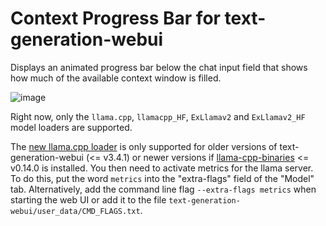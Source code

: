 # Context Progress Bar for text-generation-webui
Displays an animated progress bar below the chat input field that shows how much of the available context window is filled.

![image](https://github.com/user-attachments/assets/06deba7e-8c34-4112-a715-f1e67ad92294)


Right now, only the `llama.cpp`, `llamacpp_HF`, `ExLlamav2` and `ExLlamav2_HF` model loaders are supported.


The [new llama.cpp loader](https://github.com/oobabooga/text-generation-webui/pull/6846) is only supported for older versions of text-generation-webui (<= v3.4.1) or newer versions if [llama-cpp-binaries](https://github.com/oobabooga/llama-cpp-binaries/) <= v0.14.0 is installed. You then need to activate metrics for the llama server. To do this, put the word `metrics` into the "extra-flags" field of the "Model" tab. Alternatively, add the command line flag `--extra-flags metrics` when starting the web UI or add it to the file `text-generation-webui/user_data/CMD_FLAGS.txt`.